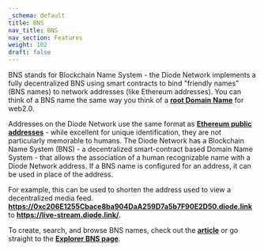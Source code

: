 ```yaml
---
_schema: default
title: BNS
nav_title: BNS
nav_section: Features
weight: 102
draft: false
---
```

BNS stands for Blockchain Name System - the Diode Network implements a fully decentralized BNS using smart contracts to bind "friendly names" (BNS names) to network addresses (like Ethereum addresses). You can think of a BNS name the same way you think of a <a href="https://en.wikipedia.org/wiki/Domain_name" target="_blank" rel="noopener"><strong>root Domain Name</strong></a> for web2.0.

Addresses on the Diode Network use the same format as <a href="https://ethereum.github.io/yellowpaper/paper.pdf" target="_blank" rel="noopener"><strong>Ethereum public addresses</strong></a> - while excellent for unique identification, they are not particularly memorable to humans. The Diode Network has a Blockchain Name System (BNS) - a decentralized smart-contract based Domain Name System - that allows the association of a human recognizable name with a Diode Network address. If a BNS name is configured for an address, it can be used in place of the address.

For example, this can be used to shorten the address used to view a decentralized media feed. <a href="https://0xc206e1255cbace8ba904daa259d7a5b7f90e2d50.diode.link/" target="_blank" rel="noopener"><strong>https://0xc206E1255Cbace8ba904DaA259D7a5b7F90E2D50.diode.link</strong></a> to <a href="https://live-stream.diode.link/" target="_blank" rel="noopener"><strong>https://live-stream.diode.link/</strong></a>.

To create, search, and browse BNS names, check out the [**article**](https://network.docs.diode.io/docs/using/reserve-a-domain-name/) or go straight to the <a href="https://diode.io/prenet/#/dns" target="_blank" rel="noopener"><strong>Explorer BNS page</strong></a>.